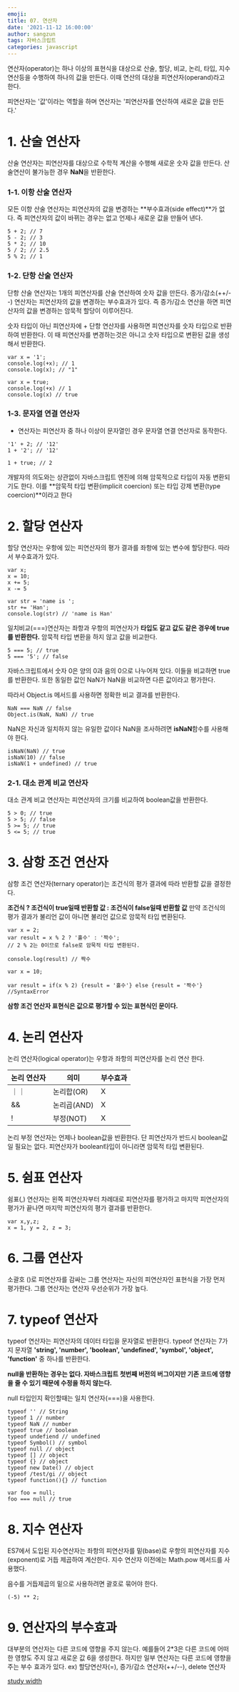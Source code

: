 ```yaml
---
emoji:
title: 07. 연산자
date: '2021-11-12 16:00:00'
author: sangzun
tags: 자바스크립트
categories: javascript
---
```


연산자(operator)는 하나 이상의 표현식을 대상으로 산술, 할당, 비교, 논리, 타입, 지수연산등을 수행하여 하나의 값을 만든다. 이때 연산의 대상을 피연산자(operand)라고 한다.

피연산자는 '값'이라는 역할을 하며 연산자는 '피연산자를 연산하여 새로운 값을 만든다.'

# 1. 산술 연산자

산술 연산자는 피연산자를 대상으로 수학적 계산을 수행해 새로운 숫자 값을 만든다. 산술연산이 불가능한 경우 **NaN**을 반환한다.

### 1-1. 이항 산술 연산자

모든 이항 산술 연산자는 피연산자의 값을 변경하는 **부수효과(side effect)**가 없다. 즉 피연산자의 값이 바뀌는 경우는 없고 언제나 새로운 값을 만들어 낸다.

```
5 + 2; // 7
5 - 2; // 3
5 * 2; // 10
5 / 2; // 2.5
5 % 2; // 1
```

### 1-2. 단항 산술 연산자

단항 산술 연산자는 1개의 피연산자를 산술 연산하여 숫자 값을 만든다.
증가/감소(++/--) 연산자는 피연산자의 값을 변경하는 부수효과가 있다.
즉 증가/감소 연산을 하면 피연산자의 값을 변경하는 암묵적 할당이 이루어진다.

숫자 타입이 아닌 피연산자에 + 단항 연산자를 사용하면 피연산자를 숫자 타입으로 반환하여 반환한다. 이 때 피연산자를 변경하는것은 아니고 숫자 타입으로 변환된 값을 생성해서 반환한다.

```
var x = '1';
console.log(+x); // 1
console.log(x); // "1"

var x = true;
console.log(+x) // 1
console.log(x) // true
```

### 1-3. 문자열 연결 연산자

- 연산자는 피연산자 중 하나 이상이 문자열인 경우 문자열 연결 연산자로 동작한다.

```
'1' + 2; // '12'
1 + '2'; // '12'

1 + true; // 2
```

개발자의 의도와는 상관없이 자바스크립트 엔진에 의해 암묵적으로 타입이 자동 변환되기도 한다. 이를 **암묵적 타입 변환(implicit coercion) 또는 타입 강제 변환(type coercion)**이라고 한다

# 2. 할당 연산자

할당 연산자는 우항에 있는 피연산자의 평가 결과를 좌항에 있는 변수에 할당한다. 따라서 부수효과가 있다.

```
var x;
x = 10;
x += 5;
x -= 5

var str = 'name is ';
str += 'Han';
console.log(str) // 'name is Han'
```

일치비교(===)연산자는 좌항과 우항의 피연산자가 **타입도 같고 값도 같은 경우에 true를 반환한다.** 암묵적 타입 변환을 하지 않고 값을 비교한다.

```
5 === 5; // true
5 === '5'; // false
```

자바스크립트에서 숫자 0은 양의 0과 음의 0으로 나누어져 있다. 이들을 비교하면 true를 반환한다. 또한 동일한 값인 NaN가 NaN을 비교하면 다른 값이라고 평가한다.

따라서 Object.is 메서드를 사용하면 정확한 비교 결과를 반환한다.

```
NaN === NaN // false
Object.is(NaN, NaN) // true
```

NaN은 자신과 일치하지 않는 유일한 값이다 NaN을 조사하려면 **isNaN**함수를 사용해야 한다.

```
isNaN(NaN) // true
isNaN(10) // false
isNaN(1 + undefined) // true
```

### 2-1. 대소 관계 비교 연산자

대소 관계 비교 연산자는 피연산자의 크기를 비교하여 boolean값을 반환한다.

```
5 > 0; // true
5 > 5; // false
5 >= 5; // true
5 <= 5; // true
```

# 3. 삼항 조건 연산자

삼항 조건 연산자(ternary operator)는 조건식의 평가 결과에 따라 반환할 값을 결정한다.

**조건식 ? 조건식이 true일때 반환할 값 : 조건식이 false일때 반환할 값**
만약 조건식의 평가 결과가 불리언 값이 아니면 불리언 값으로 암묵적 타입 변환된다.

```
var x = 2;
var result = x % 2 ? '홀수' : '짝수';
// 2 % 2는 0이므로 false로 암묵적 타입 변환된다.

console.log(result) // 짝수
```

```
var x = 10;

var result = if(x % 2) {result = '홀수'} else {result = '짝수'}
//SyntaxError
```

**삼항 조건 연산자 표현식은 값으로 평가할 수 있는 표현식인 문이다.**

# 4. 논리 연산자

논리 연산자(logical operator)는 우항과 좌항의 피연산자를 논리 연산 한다.

| 논리 연산자 | 의미        | 부수효과 |
| ----------- | ----------- | -------- |
| ｜｜        | 논리합(OR)  | X        |
| &&          | 논리곱(AND) | X        |
| !           | 부정(NOT)   | X        |

논리 부정 연산자는 언제나 boolean값을 반환한다. 단 피연산자가 반드시 boolean값일 필요는 없다. 피연산자가 boolean타입이 아니라면 암묵적 타입 변환된다.

# 5. 쉼표 연산자

쉼표(,) 연산자는 왼쪽 피연산자부터 차례대로 피연산자를 평가하고 마지막 피연산자의 평가가 끝나면 마지막 피연산자의 평가 결과를 반환한다.

```
var x,y,z;
x = 1, y = 2, z = 3;
```

# 6. 그룹 연산자

소괄호 ()로 피연산자를 감싸는 그룹 연산자는 자신의 피연산자인 표현식을 가장 먼저 평가한다. 그룹 연산자는 연산자 우선순위가 가장 높다.

# 7. typeof 연산자

typeof 연산자는 피연산자의 데이터 타입을 문자열로 반환한다. typeof 연산자는 7가지 문자열 **'string', 'number', 'boolean', 'undefined', 'symbol', 'object', 'function'** 중 하나를 반환한다.

**null을 반환하는 경우는 없다. 자바스크립트 첫번째 버전의 버그이지만 기존 코드에 영향을 줄 수 있기 때문에 수정을 하지 않는다.**

null 타입인지 확인할때는 일치 연산자(===)을 사용한다.

```
typeof '' // String
typeof 1 // number
typeof NaN // number
typeof true // boolean
typeof undefiend // undefined
typeof Symbol() // symbol
typeof null // object
typeof [] // object
typeof {} // object
typeof new Date() // object
typeof /test/gi // object
typeof function(){} // function

var foo = null;
foo === null // true
```

# 8. 지수 연산자

ES7에서 도입된 지수연산자는 좌항의 피연산자를 밑(base)로 우항의 피연산자를 지수(exponent)로 거듭 제곱하여 계산한다. 지수 연산자 이전에는 Math.pow 메서드를 사용했다.

음수를 거듭제곱의 밑으로 사용하려면 괄호로 묶어야 한다.

```
(-5) ** 2;
```

# 9. 연산자의 부수효과

대부분의 연산자는 다른 코드에 영향을 주지 않는다. 예를들어 2\*3은 다른 코드에 어떠한 영향도 주지 않고 새로운 값 6을 생성한다. 하지만 일부 연산자는 다른 코드에 영향을 주는 부수 효과가 있다. ex) 할당연산자(=), 증가/감소 연산자(++/--), delete 연산자

<a href="https://velog.io/@hanminss/JS-Group-Study-07.%EC%97%B0%EC%82%B0%EC%9E%90">study width
